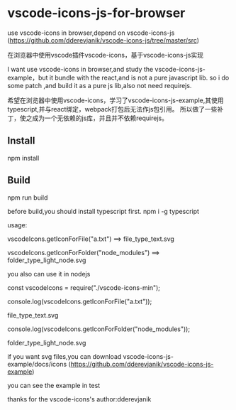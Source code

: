 # vscode-icons-js-for-browser
use vscode-icons in browser,depend on vscode-icons-js
(https://github.com/dderevjanik/vscode-icons-js/tree/master/src)

在浏览器中使用vscode插件vscode-icons，基于vscode-icons-js实现

I want use vscode-icons in browser,and study the vscode-icons-js-example，but it bundle with the react,and is not a pure javascript lib.
so i do some patch ,and build it as a pure js lib,also not need requirejs.

希望在浏览器中使用vscode-icons，学习了vscode-icons-js-example,其使用typescript,并与react绑定，webpack打包后无法作js包引用。
所以做了一些补丁，使之成为一个无依赖的js库，并且并不依赖requirejs。

## Install
npm install


## Build
npm run build

before build,you should install typescript first.
npm i -g typescript

usage:
<script src="vscode-icons-min.js"></script>

vscodeIcons.getIconForFile("a.txt")      ==>     file_type_text.svg

vscodeIcons.getIconForFolder("node_modules")   ==> folder_type_light_node.svg


you also can use it in nodejs

const vscodeIcons = require("./vscode-icons-min");

console.log(vscodeIcons.getIconForFile("a.txt"));

file_type_text.svg

console.log(vscodeIcons.getIconForFolder("node_modules"));

folder_type_light_node.svg


if you want svg files,you can download vscode-icons-js-example/docs/icons
(https://github.com/dderevjanik/vscode-icons-js-example)


you can see the example in test 

thanks for the vscode-icons's author:dderevjanik 
